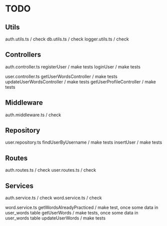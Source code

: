 # TODO

## Utils
  auth.utils.ts / check
  db.utils.ts / check
  logger.utils.ts / check

## Controllers
  auth.controller.ts
    registerUser / make tests
    loginUser / make tests

  user.controller.ts
    getUserWordsController / make tests
    updateUserWordsController / make tests
    getUserProfileController / make tests

## Middleware
  auth.middleware.ts / check

## Repository
  user.repository.ts
    findUserByUsername / make tests
    insertUser / make tests

## Routes
  auth.routes.ts / check
  user.routes.ts / check

## Services
  auth.service.ts / check
  word.service.ts / check




word.service.ts
  getWordsAlreadyPracticed / make test, once some data in user_words table
  getUserWords / make tests, once some data in user_words table
  updateUserWords / make tests
